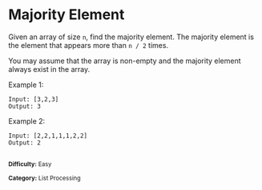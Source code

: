 # Majority Element

Given an array of size `n`, find the majority element. The majority element is the element that appears more than `n / 2` times.

You may assume that the array is non-empty and the majority element always exist in the array.

Example 1:
```
Input: [3,2,3]
Output: 3
```


Example 2:
```
Input: [2,2,1,1,1,2,2]
Output: 2
```

##
<sup>**Difficulty:** Easy</sup>

<sup>**Category:** List Processing</sup>
